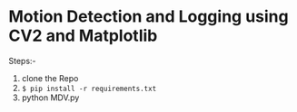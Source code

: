 # Motion Detection and Logging using CV2 and Matplotlib

Steps:-

1. clone the Repo
2. `$ pip install -r requirements.txt`
3. python MDV.py
